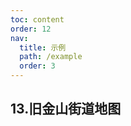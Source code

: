 ```yaml
---
toc: content
order: 12
nav:
  title: 示例
  path: /example
  order: 3
---
```


## 13.旧金山街道地图

<code src= './sanFranciscoStreetTreeMap/index.tsx' compact="true" defaultShowCode></code>
